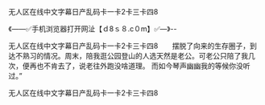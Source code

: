 无人区在线中文字幕日产乱码卡一卡2卡三卡四8

《——✅手机浏览器打开网沚【ｄ8ｓ８.c０m】✅—》--

无人区在线中文字幕日产乱码卡一卡2卡三卡四8　　摆脱了向来的生存圈子，到达不熟习的情况。周末，陪我逛公园登山的人选天然是老公。可老公只陪了我几次，便再也不肯去了，说老往外跑没啥道理。
而如今琴声幽幽我的等候你没听过。”





无人区在线中文字幕日产乱码卡一卡2卡三卡四8
